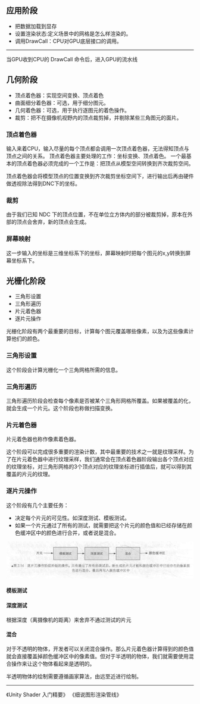 
## 应用阶段

- 把数据加载到显存
- 设置渲染状态:定义场景中的网格是怎么样渲染的。
- 调用DrawCall：CPU对GPU底层接口的调用。

---
当GPU收到CPU的 DrawCall 命令后，进入GPU的流水线

## 几何阶段

- 顶点着色器：实现空间变换、顶点着色
- 曲面细分着色器：可选，用于细分图元。
- 几何着色器：可选，用于执行逐图元的着色操作。
- 裁剪：把不在摄像机视野内的顶点裁剪掉，并剔除某些三角图元的面片。

### 顶点着色器

输入来着CPU，输入尽量的每个顶点都会调用一次顶点着色器，无法得知顶点与顶点之间的关系。
顶点着色器主要处理的工作：坐标变换、顶点着色。
一个最基本的顶点着色器必须完成的一个工作是：把顶点从模型空间转换到齐次裁剪空间。

顶点着色器会将模型顶点的位置变换到齐次裁剪坐标空间下，进行输出后再由硬件做透视除法得到DNC下的坐标。

### 裁剪

由于我们已知 NDC 下的顶点位置，不在单位立方体内的部分被裁剪掉，原本在外部的顶点会舍弃，新的顶点会生成。

### 屏幕映射

这一步输入的坐标是三维坐标系下的坐标，屏幕映射时把每个图元的x,y转换到屏幕坐标系下。

## 光栅化阶段

- 三角形设置
- 三角形遍历
- 片元着色器
- 逐片元操作

光栅化阶段有两个最重要的目标，计算每个图元覆盖哪些像素，以及为这些像素计算他们的颜色。

### 三角形设置

这个阶段会计算光栅化一个三角网格所需的信息。

### 三角形遍历

三角形遍历阶段会检查每个像素是否被某个三角形网格所覆盖。如果被覆盖的化，就会生成一个片元。这个阶段也称做扫描变换。

### 片元着色器

片元着色器也称作像素着色器。

这个阶段可以完成很多重要的渲染计数，其中最重要的技术之一就是纹理采样。为了在片元着色器中进行纹理采样，我们通常会在顶点着色器阶段输出各个顶点对应的纹理坐标，对三角形网格的3个顶点对应的纹理坐标进行插值后，就可以得到其覆盖的片元的纹理。

### 逐片元操作

这个阶段有几个主要任务：

- 决定每个片元的可见性。如深度测试、模板测试。
- 如果一个片元通过了所有的测试，就需要把这个片元的颜色值和已经存储在颜色缓冲区中的颜色进行合并，或者说是混合。

![](2020-08-29-11-19-46.png)

#### 模板测试

#### 深度测试

根据深度（离摄像机的距离）来舍弃不通过测试的片元

#### 混合

对于不透明的物体，开发者可以关闭混合操作。那么片元着色器计算得到的颜色值就会直接覆盖掉颜色缓冲区中的像素值。但对于半透明的物体，我们就需要使用混合操作来让这个物体看起来是透明的。

半透明物体的绘制需要遵循画家算法，由远至近进行绘制。

---



《Unity Shader 入门精要》
《细说图形渲染管线》